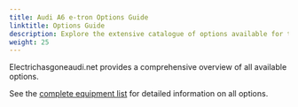 ```yaml
---
title: Audi A6 e-tron Options Guide
linktitle: Options Guide
description: Explore the extensive catalogue of options available for the Audi A6 e-tron.
weight: 25
---
```


Electrichasgoneaudi.net provides a comprehensive overview of all available options.

See the [complete equipment list](list) for detailed information on all options.
